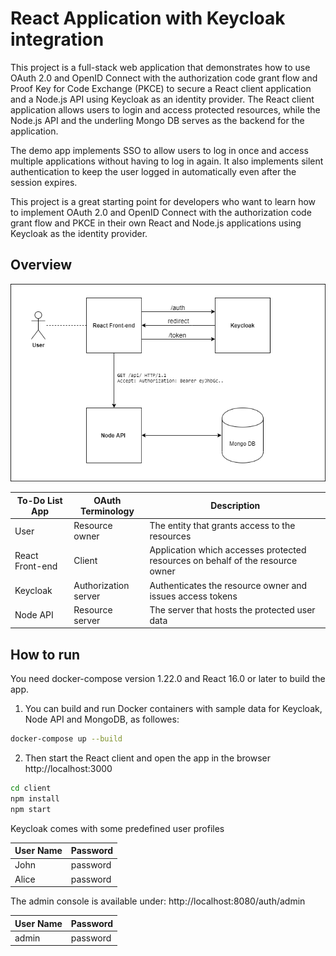 # React Application with Keycloak integration

This project is a full-stack web application that demonstrates how to use OAuth 2.0 and OpenID Connect with the authorization code grant flow and Proof Key for Code Exchange (PKCE) to secure a React client application and a Node.js API using Keycloak as an identity provider. The React client application allows users to login and access protected resources, while the Node.js API and the underling Mongo DB serves as the backend for the application.

The demo app implements SSO to allow users to log in once and access multiple applications without having to log in again. It also implements silent authentication to keep the user logged in automatically even after the session expires.

This project is a great starting point for developers who want to learn how to implement OAuth 2.0 and OpenID Connect with the authorization code grant flow and PKCE in their own React and Node.js applications using Keycloak as the identity provider.

## Overview
![alt text](doc/Diagram.png)


| To-Do List App  | OAuth Terminology    | Description                                                                    |
|-----------------|----------------------|--------------------------------------------------------------------------------|
| User            | Resource owner       | The entity that grants access to the resources                                 |
| React Front-end | Client               | Application which accesses protected resources on behalf of the resource owner |
| Keycloak        | Authorization server | Authenticates the resource owner and issues access tokens                      |
| Node API        | Resource server      | The server that hosts the protected user data                                  |

## How to run
You need docker-compose version 1.22.0 and React 16.0 or later to build the app.

1. You can build and run Docker containers with sample data for Keycloak, Node API and MongoDB, as followes:
```bash
docker-compose up --build
```

2. Then start the React client and open the app in the browser http://localhost:3000
```bash
cd client
npm install
npm start
```

Keycloak comes with some predefined user profiles

| User Name | Password |
|-----------|----------|
| John      | password |
| Alice     | password |

The admin console is available under: http://localhost:8080/auth/admin

| User Name | Password |
|-----------|----------|
| admin     | password |
